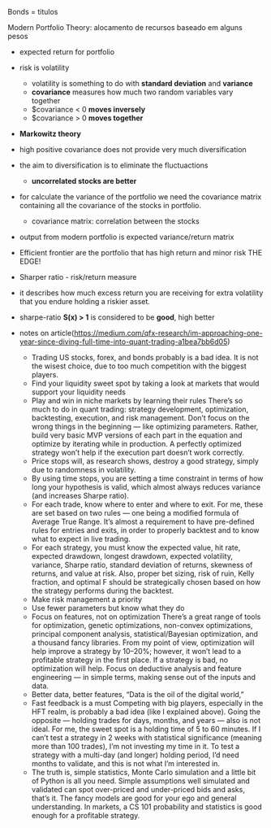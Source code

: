 Bonds = titulos

Modern Portfolio Theory: alocamento de recursos baseado em alguns pesos
 - expected return for portfolio
 - risk is volatility
     - volatility is something to do with **standard deviation** and **variance**
     - **covariance** measures how much two random variables vary together
      - $covariance < 0 **moves inversely**
      - $covariance > 0 **moves together**
      
 - **Markowitz theory**
  - high positive covariance does not provide very much diversification
  - the aim to diversification is to eliminate the fluctuactions
    - **uncorrelated stocks are better**
  - for calculate the variance  of the portfolio we need the covariance matrix containing all
    the covariance of the stocks in portfolio.
    - covariance matrix: correlation between the stocks
    
  - output from modern portfolio is expected variance/return matrix
   - Efficient frontier are the portfolio that has high return and minor risk THE EDGE!
   
  - Sharper ratio - risk/return measure
   - it describes how much excess return you are receiving for extra volatility that 
   you endure holding a riskier asset.
   - sharpe-ratio **S(x) > 1** is considered to be **good**, high better 
   
   
  - notes on article(https://medium.com/qfx-research/im-approaching-one-year-since-diving-full-time-into-quant-trading-a1bea7bb6d05)
    - Trading US stocks, forex, and bonds probably is a bad idea. It is not the wisest choice, due to too much competition with the biggest players. 
    - Find your liquidity sweet spot by taking a look at markets that would support your liquidity needs
    - Play and win in niche markets by learning their rules
    There’s so much to do in quant trading: strategy development, optimization, backtesting, execution, and risk management. Don’t focus on the wrong things in the beginning — like optimizing parameters. Rather, build very basic MVP versions of each part in the equation and optimize by iterating while in production. A perfectly optimized strategy won’t help if the execution part doesn’t work correctly.
    - Price stops will, as research shows, destroy a good strategy, simply due to randomness in volatility. 
    - By using time stops, you are setting a time constraint in terms of how long your hypothesis is valid, which almost always reduces variance (and increases Sharpe ratio).
    - For each trade, know where to enter and where to exit. For me, these are set based on two rules — one being a modified formula of Average True Range. It’s almost a requirement to have pre-defined rules for entries and exits, in order to properly backtest and to know what to expect in live trading.
    - For each strategy, you must know the expected value, hit rate, expected drawdown, longest drawdown, expected volatility, variance, Sharpe ratio, standard deviation of returns, skewness of returns, and value at risk. Also, proper bet sizing, risk of ruin, Kelly fraction, and optimal F should be strategically chosen based on how the strategy performs during the backtest.
    - Make risk management a priority
    - Use fewer parameters but know what they do
    - Focus on features, not on optimization
There’s a great range of tools for optimization, genetic optimizations, non-convex optimizations, principal component analysis, statistical/Bayesian optimization, and a thousand fancy libraries. From my point of view, optimization will help improve a strategy by 10–20%; however, it won’t lead to a profitable strategy in the first place. If a strategy is bad, no optimization will help. Focus on deductive analysis and feature engineering — in simple terms, making sense out of the inputs and data.
    - Better data, better features, “Data is the oil of the digital world,”
    - Fast feedback is a must
Competing with big players, especially in the HFT realm, is probably a bad idea (like I explained above). Going the opposite — holding trades for days, months, and years — also is not ideal. For me, the sweet spot is a holding time of 5 to 60 minutes. If I can’t test a strategy in 2 weeks with statistical significance (meaning more than 100 trades), I’m not investing my time in it. To test a strategy with a multi-day (and longer) holding period, I’d need months to validate, and this is not what I’m interested in.
    - The truth is, simple statistics, Monte Carlo simulation and a little bit of Python is all you need. Simple assumptions well simulated and validated can spot over-priced and under-priced bids and asks, that’s it. The fancy models are good for your ego and general understanding. In markets, a CS 101 probability and statistics is good enough for a profitable strategy.
   
